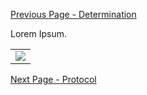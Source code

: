 [Previous Page - Determination](Determination.html)

Lorem Ipsum.

<table><tr><td><img src="recruitment_materials.png" /></td></tr></table>

[Next Page - Protocol](Protocol.html)